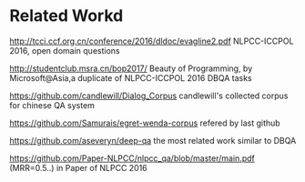 
# Related Workd
http://tcci.ccf.org.cn/conference/2016/dldoc/evagline2.pdf	NLPCC-ICCPOL 2016, open domain questions

http://studentclub.msra.cn/bop2017/				Beauty of Programming, by Microsoft@Asia,a duplicate of NLPCC-ICCPOL 2016 DBQA tasks

https://github.com/candlewill/Dialog_Corpus			candlewill's collected corpus for chinese QA system

https://github.com/Samurais/egret-wenda-corpus			refered by last github

https://github.com/aseveryn/deep-qa				the most related work similar to DBQA

https://github.com/Paper-NLPCC/nlpcc_qa/blob/master/main.pdf	(MRR=0.5..) in Paper of NLPCC 2016
